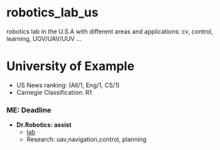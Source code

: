 # robotics_lab_us
robotics lab in the U.S.A with different areas and applications: cv, control, learning, UGV/UAV/UUV ...

# University of Example
- US News ranking: (All/1, Eng/1, CS/1)
- Carnegie Classification: R1

### ME: Deadline
- **Dr.Robotics: assist**
    - [lab](https://github.com/CrazyPopLin/robotics_lab_us)
    - Research: uav,navigation,control, planning
